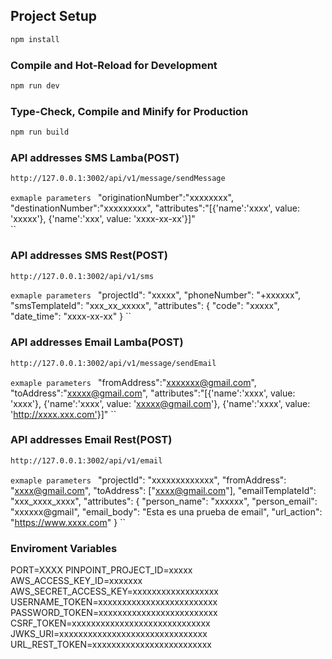 
## Project Setup

```sh
npm install
```

### Compile and Hot-Reload for Development

```sh
npm run dev
```

### Type-Check, Compile and Minify for Production

```sh
npm run build
```

### API addresses SMS Lamba(POST)
```sh
http://127.0.0.1:3002/api/v1/message/sendMessage
```
``exmaple parameters
``
    "originationNumber":"xxxxxxxx",
    "destinationNumber":"xxxxxxxxx",
    "attributes":"[{'name':'xxxx', value: 'xxxxx'}, {'name':'xxx', value: 'xxxx-xx-xx'}]"  
``

### API addresses SMS Rest(POST)
```sh
http://127.0.0.1:3002/api/v1/sms
```
``exmaple parameters
``
   "projectId": "xxxxx", 
	"phoneNumber": "+xxxxxx", 
	"smsTemplateId": "xxx_xx_xxxxx", 
	"attributes": {
		"code": "xxxxx",
		"date_time": "xxxx-xx-xx"
	}
``

### API addresses Email Lamba(POST)
```sh
http://127.0.0.1:3002/api/v1/message/sendEmail
```
``exmaple parameters
``
   "fromAddress":"xxxxxxx@gmail.com",
    "toAddress":"xxxxx@gmail.com",
    "attributes":"[{'name':'xxxx', value: 'xxxx'}, {'name':'xxxx', value: 'xxxxx@gmail.com'}, {'name':'xxxx', value: 'http://xxxx.xxx.com'}]"
``

### API addresses Email Rest(POST)
```sh
http://127.0.0.1:3002/api/v1/email
```
``exmaple parameters
``
   	"projectId": "xxxxxxxxxxxxx", 
	"fromAddress": "xxxx@gmail.com", 
	"toAddress": ["xxxx@gmail.com"], 
	"emailTemplateId": "xxx_xxxx_xxxx", 
	"attributes": {
		"person_name": "xxxxxx",
		"person_email": "xxxxxx@gmail",
		"email_body": "Esta es una prueba de email",
		"url_action": "https://www.xxxx.com"
	}
``

### Enviroment Variables

PORT=XXXX
PINPOINT_PROJECT_ID=xxxxx
AWS_ACCESS_KEY_ID=xxxxxxx
AWS_SECRET_ACCESS_KEY=xxxxxxxxxxxxxxxxxx
USERNAME_TOKEN=xxxxxxxxxxxxxxxxxxxxxxxxx
PASSWORD_TOKEN=xxxxxxxxxxxxxxxxxxxxxxxxx
CSRF_TOKEN=xxxxxxxxxxxxxxxxxxxxxxxxxxxxx
JWKS_URI=xxxxxxxxxxxxxxxxxxxxxxxxxxxxxxx
URL_REST_TOKEN=xxxxxxxxxxxxxxxxxxxxxxxxx




